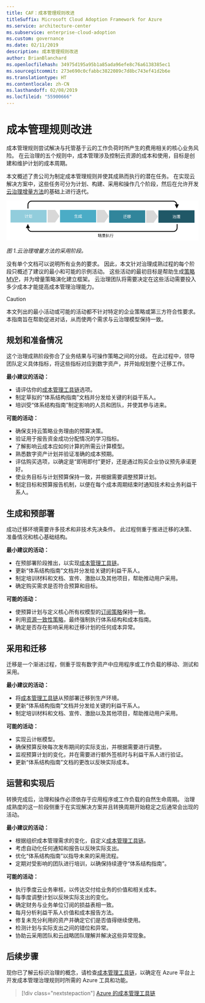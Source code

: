 ```yaml
---
title: CAF：成本管理规则改进
titleSuffix: Microsoft Cloud Adoption Framework for Azure
ms.service: architecture-center
ms.subservice: enterprise-cloud-adoption
ms.custom: governance
ms.date: 02/11/2019
description: 成本管理规则改进
author: BrianBlanchard
ms.openlocfilehash: 34975d195a95b1a85ada96efe8c76a6138385ec1
ms.sourcegitcommit: 273e690c0cfabbc3822089c7d8bc743ef41d2b6e
ms.translationtype: HT
ms.contentlocale: zh-CN
ms.lasthandoff: 02/08/2019
ms.locfileid: "55900666"
---
```

# <a name="cost-management-discipline-improvement"></a>成本管理规则改进

成本管理规则尝试解决与托管基于云的工作负荷时所产生的费用相关的核心业务风险。 在云治理的五个规则中，成本管理涉及控制云资源的成本和使用，目标是创建和维护计划的成本周期。

本文概述了贵公司为制定成本管理规则并使其成熟而执行的潜在任务。 在实现云解决方案中，这些任务可分为计划、构建、采用和操作几个阶段，然后在允许开发[云治理增量方法](../journeys/overview.md#an-incremental-approach-to-cloud-governance)的基础上进行迭代。

![采用的四个阶段](../../_images/adoption-phases.png)

*图 1.云治理增量方法的采用阶段。*

没有单个文档可以说明所有业务的要求。 因此，本文针对治理成熟过程的每个阶段只概述了建议的最小和可能的示例活动。 这些活动的最初目标是帮助生成[策略 MVP](../journeys/overview.md#an-incremental-approach-to-cloud-governance)，并为增量策略演化建立框架。 云治理团队将需要决定在这些活动需要投入多少成本才能提高成本管理治理能力。

> [!CAUTION]
> 本文列出的最小活动或可能的活动都不针对特定的企业策略或第三方符合性要求。 本指南旨在帮助促进对话，从而使两个需求与云治理模型保持一致。

## <a name="planning-and-readiness"></a>规划和准备情况

这个治理成熟阶段弥合了业务结果与可操作策略之间的分歧。 在此过程中，领导团队定义具体指标，将这些指标对应到数字资产，并开始规划整个迁移工作。

**最小建议的活动：**

* 请评估你的[成本管理工具链](toolchain.md)选项。
* 制定草拟的“体系结构指南”文档并分发给关键的利益干系人。
* 培训受“体系结构指南”制定影响的人员和团队，并使其参与进来。

**可能的活动：**

* 确保支持云策略业务理由的预算决策。
* 验证用于报告资金成功分配情况的学习指标。
* 了解影响云成本应如何计算的所需云计算模型。
* 熟悉数字资产计划并验证准确的成本预期。
* 评估购买选项，以确定是“即用即付”更好，还是通过购买企业协议预先承诺更好。
* 使业务目标与计划预算保持一致，并根据需要调整预算计划。
* 制定目标和预算报告机制，以便在每个成本周期结束时通知技术和业务利益干系人。

## <a name="build-and-pre-deployment"></a>生成和预部署

成功迁移环境需要许多技术和非技术先决条件。 此过程侧重于推进迁移的决策、准备情况和核心基础结构。

**最小建议的活动：**

* 在预部署阶段推出，以实现[成本管理工具链](toolchain.md)。
* 更新“体系结构指南”文档并分发给关键的利益干系人。
* 制定培训材料和文档、宣传、激励以及其他项目，帮助推动用户采用。
* 确定购买需求是否符合预算和目标。

**可能的活动：**

* 使预算计划与定义核心所有权模型的[订阅策略](../../decision-guides/subscriptions/overview.md)保持一致。
* 利用[资源一致性策略](../../decision-guides/resource-consistency/overview.md)，最终强制执行体系结构和成本指南。
* 确定是否存在影响采用和迁移计划的任何成本异常。

## <a name="adopt-and-migrate"></a>采用和迁移

迁移是一个渐进过程，侧重于现有数字资产中应用程序或工作负载的移动、测试和采用。

**最小建议的活动：**

* 将[成本管理工具链](toolchain.md)从预部署迁移到生产环境。
* 更新“体系结构指南”文档并分发给关键的利益干系人。
* 制定培训材料和文档、宣传、激励以及其他项目，帮助推动用户采用。

**可能的活动：**

* 实现云计帐模型。
* 确保预算反映每次发布期间的实际支出，并根据需要进行调整。
* 监视预算计划的变化，并在需要进行额外签核时与利益干系人进行验证。
* 更新“体系结构指南”文档的更改以反映实际成本。

## <a name="operate-and-post-implementation"></a>运营和实现后

转换完成后，治理和操作必须依存于应用程序或工作负载的自然生命周期。 治理成熟度的这一阶段侧重于在实现解决方案并且转换周期开始稳定之后通常会出现的活动。

**最小建议的活动：**

* 根据组织成本管理需求的变化，自定义[成本管理工具链](toolchain.md)。
* 考虑自动化任何通知和报告以反映实际支出。
* 优化“体系结构指南”以指导未来的采用流程。
* 定期对受影响的团队进行培训，以确保持续遵守“体系结构指南”。

**可能的活动：**

* 执行季度云业务审核，以传达交付给业务的价值和相关成本。
* 每季度调整计划以反映实际支出的变化。
* 确定财务与业务单位订阅的损益表相一致。
* 每月分析利益干系人价值和成本报告方法。
* 修复未充分利用的资产并确定它们是否值得继续使用。
* 检测计划与实际支出之间的错位和异常。
* 协助云采用团队和云战略团队理解并解决这些异常现象。

## <a name="next-steps"></a>后续步骤

现你已了解云标识治理的概念，请检查[成本管理工具链](toolchain.md)，以确定在 Azure 平台上开发成本管理治理规则时所需的 Azure 工具和功能。

> [!div class="nextstepaction"]
> [Azure 的成本管理工具链](toolchain.md)